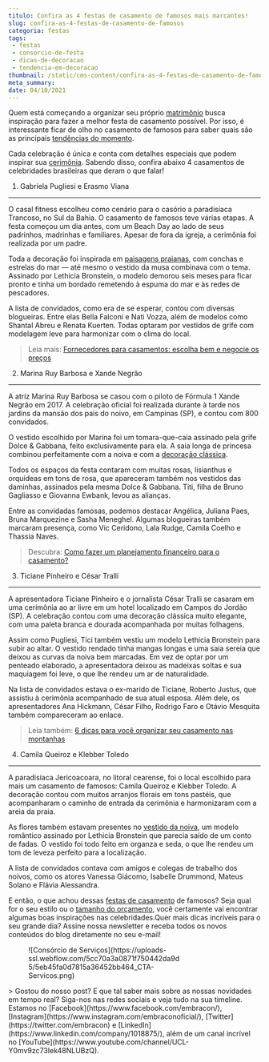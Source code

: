 ```yaml
---
titulo: Confira as 4 festas de casamento de famosos mais marcantes!
slug: confira-as-4-festas-de-casamento-de-famosos
categoria: festas
tags:
 - festas
 - consorcio-de-festa
 - dicas-de-decoracao
 - tendencia-em-decoracao
thumbnail: /static/cms-content/confira-as-4-festas-de-casamento-de-famosos.jpg
meta_summary: 
date: 04/10/2021
---
```

Quem está começando a organizar seu próprio [matrimônio](https://www.embracon.com.br/blog/consorcio-de-casamento-saiba-como-funciona) busca inspiração para fazer a melhor festa de casamento possível. Por isso, é interessante ficar de olho no casamento de famosos para saber quais são as principais [tendências do momento](https://www.embracon.com.br/blog/conheca-as-principais-tendencias-em-decoracao-de-casamento).

Cada celebração é única e conta com detalhes especiais que podem inspirar sua [cerimônia](https://www.embracon.com.br/blog/cerimonia-e-festa-de-casamento-juntos-ou-separados). Sabendo disso, confira abaixo 4 casamentos de celebridades brasileiras que deram o que falar!

1. Gabriela Pugliesi e Erasmo Viana
-----------------------------------

O casal fitness escolheu como cenário para o casório a paradisíaca Trancoso, no Sul da Bahia. O casamento de famosos teve várias etapas. A festa começou um dia antes, com um Beach Day ao lado de seus padrinhos, madrinhas e familiares. Apesar de fora da igreja, a cerimônia foi realizada por um padre.

Toda a decoração foi inspirada em [paisagens praianas](https://www.embracon.com.br/blog/veja-4-dicas-essenciais-para-o-seu-casamento-na-praia-ser-incrivel), com conchas e estrelas do mar — até mesmo o vestido da musa combinava com o tema. Assinado por Lethicia Bronstein, o modelo demorou seis meses para ficar pronto e tinha um bordado remetendo à espuma do mar e às redes de pescadores.

A lista de convidados, como era de se esperar, contou com diversas blogueiras. Entre elas Bella Falconi e Nati Vozza, além de modelos como Shantal Abreu e Renata Kuerten. Todas optaram por vestidos de grife com modelagem leve para harmonizar com o clima do local.

> Leia mais: [Fornecedores para casamentos: escolha bem e negocie os preços](https://www.embracon.com.br/blog/fornecedores-para-casamentos-escolha-bem-e-negocie-os-precos)

2. Marina Ruy Barbosa e Xande Negrão
------------------------------------

A atriz Marina Ruy Barbosa se casou com o piloto de Fórmula 1 Xande Negrão em 2017. A celebração oficial foi realizada durante à tarde nos jardins da mansão dos pais do noivo, em Campinas (SP), e contou com 800 convidados.

O vestido escolhido por Marina foi um tomara-que-caia assinado pela grife Dolce &amp; Gabbana, feito exclusivamente para ela. A saia longa de princesa combinou perfeitamente com a noiva e com a [decoração clássica](https://www.embracon.com.br/blog/conheca-as-principais-tendencias-em-decoracao-de-casamento).

Todos os espaços da festa contaram com muitas rosas, lisianthus e orquídeas em tons de rosa, que apareceram também nos vestidos das daminhas, assinados pela mesma Dolce &amp; Gabbana. Titi, filha de Bruno Gagliasso e Giovanna Ewbank, levou as alianças.

Entre as convidadas famosas, podemos destacar Angélica, Juliana Paes, Bruna Marquezine e Sasha Meneghel. Algumas blogueiras também marcaram presença, como Vic Ceridono, Lala Rudge, Camila Coelho e Thassia Naves.

> Descubra: [Como fazer um planejamento financeiro para o casamento?](https://www.embracon.com.br/blog/como-fazer-um-planejamento-financeiro-para-o-casamento)

3. Ticiane Pinheiro e César Tralli
----------------------------------

A apresentadora Ticiane Pinheiro e o jornalista César Tralli se casaram em uma cerimônia ao ar livre em um hotel localizado em Campos do Jordão (SP). A celebração contou com uma decoração clássica muito elegante, com uma paleta branca e dourada acompanhada por muitas folhagens.

Assim como Pugliesi, Tici também vestiu um modelo Lethicia Bronstein para subir ao altar. O vestido rendado tinha mangas longas e uma saia sereia que deixou as curvas da noiva bem marcadas. Em vez de optar por um penteado elaborado, a apresentadora deixou as madeixas soltas e sua maquiagem foi leve, o que lhe rendeu um ar de naturalidade.

Na lista de convidados estava o ex-marido de Ticiane, Roberto Justus, que assistiu à cerimônia acompanhado de sua atual esposa. Além dele, os apresentadores Ana Hickmann, César Filho, Rodrigo Faro e Otávio Mesquita também compareceram ao enlace.

> Leia também: [6 dicas para você organizar seu casamento nas montanhas](https://www.embracon.com.br/blog/6-dicas-para-voce-organizar-seu-casamento-nas-montanhas)

4. Camila Queiroz e Klebber Toledo
----------------------------------

A paradisíaca Jericoacoara, no litoral cearense, foi o local escolhido para mais um casamento de famosos: Camila Queiroz e Klebber Toledo. A decoração contou com muitos arranjos florais em tons pastéis, que acompanharam o caminho de entrada da cerimônia e harmonizaram com a areia da praia.

As flores também estavam presentes no [vestido da noiva](https://www.embracon.com.br/blog/voce-sabe-como-escolher-o-vestido-de-noiva-adequado-para-voce), um modelo romântico assinado por Lethicia Bronstein que parecia saído de um conto de fadas. O vestido foi todo feito em organza e seda, o que lhe rendeu um tom de leveza perfeito para a localização.

A lista de convidados contava com amigos e colegas de trabalho dos noivos, como os atores Vanessa Giácomo, Isabelle Drummond, Mateus Solano e Flávia Alessandra.

E então, o que achou dessas [festas de casamento](https://www.embracon.com.br/blog/dia-de-festa-5-coisas-que-nao-podem-faltar-no-seu-casamento) de famosos? Seja qual for o seu estilo ou o [tamanho do orçamento](https://www.embracon.com.br/blog/como-fazer-um-planejamento-financeiro-para-o-casamento), você certamente vai encontrar algumas boas inspirações nas celebridades.Quer mais dicas incríveis para o seu grande dia? Assine nossa newsletter e receba todos os novos conteúdos do blog diretamente no seu e-mail!

<figure class="w-richtext-figure-type-image w-richtext-align-center" style="max-width:310px"><div>![Consórcio de Serviços](https://uploads-ssl.webflow.com/5cc70a3a0871f750442da9d5/5eb45fa0d7815a36452bb464_CTA-Servicos.png)</div></figure>> Gostou do nosso post? E que tal saber mais sobre as nossas novidades em tempo real? Siga-nos nas redes sociais e veja tudo na sua timeline. Estamos no [Facebook](https://www.facebook.com/embracon/), [Instagram](https://www.instagram.com/embraconoficial/), [Twitter](https://twitter.com/embracon) e [LinkedIn](https://www.linkedin.com/company/1018875/), além de um canal incrível no [YouTube](https://www.youtube.com/channel/UCL-Y0mv9zc73Iek48NLUBzQ).
